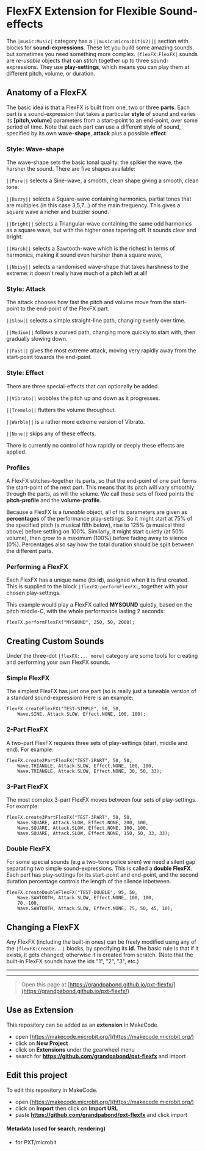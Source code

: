 # FlexFX Extension  for  Flexible Sound-effects
The ``|music:Music|`` category has a ``||music:micro:bit(V2)||`` section with blocks for **sound-expressions**. 
These let you build some amazing sounds, but sometimes you need something more complex.
``|flexFX:FlexFX|`` sounds are *re-usable* objects that can stitch together up to three sound-expressions.
They use **play-settings**, which means you can play them at different pitch, volume, or duration.

## Anatomy of a FlexFX
The basic idea is that a FlexFX is built from one, two or three **parts**.
Each part is a sound-expression that takes a particular **style** of sound and varies its **[pitch,volume]** 
parameters from a start-point to an end-point, over some period of time. Note that each part can use a different 
style of sound, specified by its own **wave-shape**, **attack** plus a possible **effect**.

### Style: Wave-shape
The wave-shape sets the basic tonal quality: the spikier the wave, the harsher the sound. There are five shapes available:

``||Pure||`` selects a Sine-wave, a smooth, clean shape giving a smooth, clean tone.

``||Buzzy||`` selects a Square-wave containing harmonics, partial tones that are multiples (in this case 3,5,7...) of the main frequency. This gives a square wave a richer and buzzier sound.

``||Bright||`` selects a Triangular-wave containing the same odd harmonics as a square wave, but with the higher ones tapering off. It sounds clear and bright.

``||Harsh||`` selects a Sawtooth-wave which is the richest in terms of harmonics, making it sound even harsher than a square wave,

``||Noisy||`` selects a randomised wave-shape that takes harshness to the extreme: it doesn't really have much of a pitch left at all!

### Style: Attack
The attack chooses how fast the pitch and volume move from the start-point to the end-point of the FlexFX part.

``||Slow||`` selects a simple straight-line path, changing evenly over time.

``||Medium||`` follows a curved path, changing more quickly to start with, then gradually slowing down.

``||Fast||`` gives the most extreme attack, moving very rapidly away from the start-point towards the end-point. 

### Style: Effect
There are three special-effects that can optionally be added.

``||Vibrato||`` wobbles the pitch up and down as it progresses.

``||Tremolo||`` flutters the volume throughout.

``||Warble||`` is a rather more extreme version of Vibrato.

``||None||`` skips any of these effects.

There is currently no control of how rapidly or deeply these effects are applied.

### Profiles
A FlexFX stitches-together its parts, so that the end-point of one part forms the start-point of the next part.
This means that its pitch will vary smoothly through the parts, as will the volume. 
We call these sets of fixed points the **pitch-profile** and the **volume-profile**.

Because a FlexFX is a *tuneable* object, all of its parameters are given as **percentages** of the performance play-settings.
So it might start at 75% of the specified pitch (a musical fifth below), rise to 125% (a musical third above) before settling on 100%.
Similarly, it might start quietly (at 50% volume), then grow to a maximum (100%) before fading away to silence (0%).
Percentages also say how the total duration should be split between the different parts. 

### Performing a FlexFX 
Each FlexFX has a unique name (its **id**), assigned when it is first created. 
This is supplied to the block ``|flexFX:performFlexFX|``, together with your chosen play-settings.

This example would play a FlexFX called **MYSOUND** quietly, based on the pitch middle-C, with the whole performance lasting 2 seconds:
```block
flexFX.performFlexFX("MYSOUND", 250, 50, 2000);
```
## Creating Custom Sounds
Under the three-dot ``|flexFX:... more|`` category are some tools for creating and performing your own FlexFX sounds.

### Simple FlexFX
The simplest FlexFX has just one part (so is really just a tuneable version of a standard sound-expression)
Here is an example:
```block
flexFX.createFlexFX("TEST-SIMPLE", 50, 50,
    Wave.SINE, Attack.SLOW, Effect.NONE, 100, 100);
```

### 2-Part FlexFX
A two-part FlexFX requires three sets of play-settings (start, middle and end).
For example:
```block
flexFX.create2PartFlexFX("TEST-2PART", 50, 50,
    Wave.TRIANGLE, Attack.SLOW, Effect.NONE, 100, 100,
    Wave.TRIANGLE, Attack.SLOW, Effect.NONE, 30, 50, 33);
```

### 3-Part FlexFX
The most complex 3-part FlexFX moves between four sets of play-settings.
For example:
```block
flexFX.create3PartFlexFX("TEST-3PART", 50, 50,
    Wave.SQUARE, Attack.SLOW, Effect.NONE, 200, 100,
    Wave.SQUARE, Attack.SLOW, Effect.NONE, 100, 100,
    Wave.SQUARE, Attack.SLOW, Effect.NONE, 150, 50, 33, 33);
```


### Double FlexFX
For some special sounds (e.g a two-tone police siren) we need a silent gap separating two simple sound-expressions.
This is called a **double FlexFX**. Each part has play-settings for its start-point and end-point, 
and the second duration percentage controls the length of the silence inbetween.

```block
flexFX.createDoubleFlexFX("TEST-DOUBLE", 95, 50,
    Wave.SAWTOOTH, Attack.SLOW, Effect.NONE, 100, 100,
    70, 100,
    Wave.SAWTOOTH, Attack.SLOW, Effect.NONE, 75, 50, 45, 10);
```
## Changing a FlexFX
Any FlexFX (including the built-in ones) can be freely modified using any of the ``|flexFX:create...|`` blocks, by specifying its **id**. 
The basic rule is that if it exists, it gets changed; otherwise it is created from scratch.
(Note that the built-in FlexFX sounds have the ids "1", "2", "3", etc.)


-----------------------------------------------------------------------
-----------------------------------------------------------------------




> Open this page at [https://grandpabond.github.io/pxt-flexfx/](https://grandpabond.github.io/pxt-flexfx/)

## Use as Extension

This repository can be added as an **extension** in MakeCode.

* open [https://makecode.microbit.org/](https://makecode.microbit.org/)
* click on **New Project**
* click on **Extensions** under the gearwheel menu
* search for **https://github.com/grandpabond/pxt-flexfx** and import

## Edit this project

To edit this repository in MakeCode.

* open [https://makecode.microbit.org/](https://makecode.microbit.org/)
* click on **Import** then click on **Import URL**
* paste **https://github.com/grandpabond/pxt-flexfx** and click import

#### Metadata (used for search, rendering)

* for PXT/microbit
<script src="https://makecode.com/gh-pages-embed.js"></script><script>makeCodeRender("{{ site.makecode.home_url }}", "{{ site.github.owner_name }}/{{ site.github.repository_name }}");</script>
